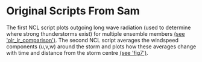 # Original Scripts From Sam

The first NCL script plots outgoing long wave radiation (used to determine where strong thunderstorms exist) for multiple ensemble members [(see 'olr_ir_comparison')](olr_ir_comparison.pdf). The second NCL script averages the windspeed components (u,v,w) around the storm and plots how these averages change with time and distance from the storm centre [(see 'fig7')](fig.pdf).
